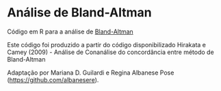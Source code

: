 # Análise de Bland-Altman
Código em R para a análise de [Bland-Altman](https://github.com/mariguilardi/teste-bland-altman/blob/main/bland_altman.R)

Este código foi produzido a partir do código disponibilizado Hirakata e Camey (2009) - Análise de Conanálise do concordância entre método de Bland-Altman

Adaptação por Mariana D. Guilardi e Regina Albanese Pose (https://github.com/albanesere).
